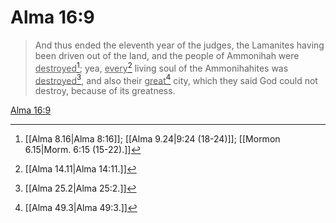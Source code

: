 # Alma 16:9

> And thus ended the eleventh year of the judges, the Lamanites having been driven out of the land, and the people of Ammonihah were <u>destroyed</u>[^a]; yea, <u>every</u>[^b] living soul of the Ammonihahites was <u>destroyed</u>[^c], and also their <u>great</u>[^d] city, which they said God could not destroy, because of its greatness.

[Alma 16:9](https://www.churchofjesuschrist.org/study/scriptures/bofm/alma/16?lang=eng&id=p9#p9)


[^a]: [[Alma 8.16|Alma 8:16]]; [[Alma 9.24|9:24 (18-24)]]; [[Mormon 6.15|Morm. 6:15 (15-22).]]
[^b]: [[Alma 14.11|Alma 14:11.]]
[^c]: [[Alma 25.2|Alma 25:2.]]
[^d]: [[Alma 49.3|Alma 49:3.]]
